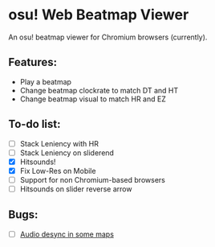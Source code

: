 # osu! Web Beatmap Viewer
An osu! beatmap viewer for Chromium browsers (currently).

## Features:
- Play a beatmap
- Change beatmap clockrate to match DT and HT
- Change beatmap visual to match HR and EZ

## To-do list:
- [ ] Stack Leniency with HR
- [ ] Stack Leniency on sliderend
- [x] Hitsounds!
- [x] Fix Low-Res on Mobile
- [ ] Support for non Chromium-based browsers
- [ ] Hitsounds on slider reverse arrow

## Bugs:
- [ ] [Audio desync in some maps](https://github.com/FukutoTojido/beatmap-viewer-how/issues/2)
